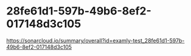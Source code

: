 # 28fe61d1-597b-49b6-8ef2-017148d3c105
https://sonarcloud.io/summary/overall?id=examly-test_28fe61d1-597b-49b6-8ef2-017148d3c105
